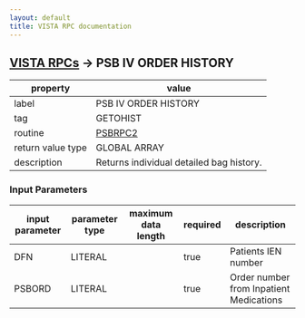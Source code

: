 ```yaml
---
layout: default
title: VISTA RPC documentation
---
```




## [VISTA RPCs](TableOfContent.md) &#8594; PSB IV ORDER HISTORY 

 property | value 
--- | --- 
 label | PSB IV ORDER HISTORY
 tag | GETOHIST
 routine | [PSBRPC2](http://code.osehra.org/dox/Routine_PSBRPC2_source.html)
 return value type | GLOBAL ARRAY
 description | Returns individual detailed bag history.

### Input Parameters

| input parameter | parameter type | maximum data length | required | description | 
| --- | --- | --- | --- | --- | 
| DFN | LITERAL |  | true | Patients IEN number | 
| PSBORD | LITERAL |  | true | Order number from Inpatient Medications | 